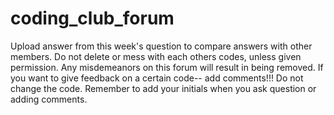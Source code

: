 # coding_club_forum
Upload answer from this week's question to compare answers with other members.
Do not delete or mess with each others codes, unless given permission.
Any misdemeanors on this forum will result in being removed.
If you want to give feedback on a certain code-- add comments!!! Do not change the code.
Remember to add your initials when you ask question or adding comments.
